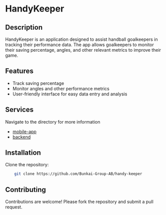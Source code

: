 # HandyKeeper

## Description
HandyKeeper is an application designed to assist handball goalkeepers in tracking their performance data. The app allows goalkeepers to monitor their saving percentage, angles, and other relevant metrics to improve their game.

## Features
- Track saving percentage
- Monitor angles and other performance metrics
- User-friendly interface for easy data entry and analysis

## Services
Navigate to the directory for more information
- [mobile-app](./mobile-app) 
- [backend](./backend/)

## Installation
 Clone the repository:

```bash
    git clone https://github.com/Bunkai-Group-AB/handy-keeper
```

## Contributing
Contributions are welcome! Please fork the repository and submit a pull request.
